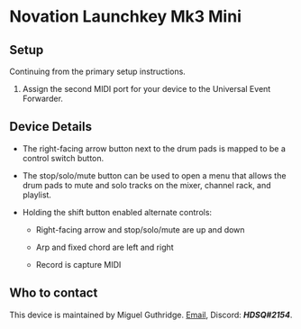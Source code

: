 
# Novation Launchkey Mk3 Mini

## Setup

Continuing from the primary setup instructions.

1. Assign the second MIDI port for your device to the Universal Event
   Forwarder.

## Device Details

* The right-facing arrow button next to the drum pads is mapped to be a
  control switch button.

* The stop/solo/mute button can be used to open a menu that allows the drum
  pads to mute and solo tracks on the mixer, channel rack, and playlist.

* Holding the shift button enabled alternate controls:
    * Right-facing arrow and stop/solo/mute are up and down

    * Arp and fixed chord are left and right

    * Record is capture MIDI

## Who to contact
This device is maintained by Miguel Guthridge. [Email](mailto:hdsq@outlook.com),
Discord: ***HDSQ#2154***.
